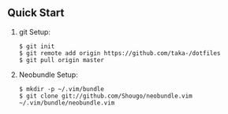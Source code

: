 ## Quick Start
1. git Setup:
    ``` 
    $ git init
    $ git remote add origin https://github.com/taka-/dotfiles
    $ git pull origin master
    ``` 
2. Neobundle Setup:
    ``` 
    $ mkdir -p ~/.vim/bundle
    $ git clone git://github.com/Shougo/neobundle.vim ~/.vim/bundle/neobundle.vim
    ``` 
